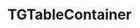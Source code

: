 <!-- TGTableContainer.md --- 
;; 
;; Description: 
;; Author: Hongyi Wu(吴鸿毅)
;; Email: wuhongyi@qq.com 
;; Created: 三 11月  9 15:25:24 2016 (+0800)
;; Last-Updated: 三 11月  9 15:25:33 2016 (+0800)
;;           By: Hongyi Wu(吴鸿毅)
;;     Update #: 1
;; URL: http://wuhongyi.cn -->

# TGTableContainer



<!-- TGTableContainer.md ends here -->
